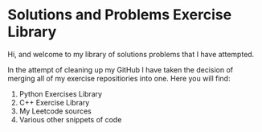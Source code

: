# Solutions and Problems Exercise Library

Hi, and welcome to my library of solutions problems that I have attempted. 

In the attempt of cleaning up my GitHub I have taken the decision of merging all of my exercise repositiories into one. Here you will find: 

1) Python Exercises Library
2) C++ Exercise Library
3) My Leetcode sources
3) Various other snippets of code
